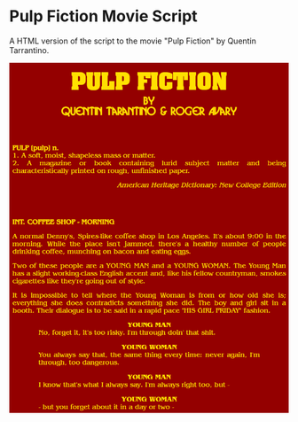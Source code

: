 # Pulp Fiction Movie Script

A HTML version of the script to the movie "Pulp Fiction" by Quentin Tarrantino.

![screenshot](preview.png)
